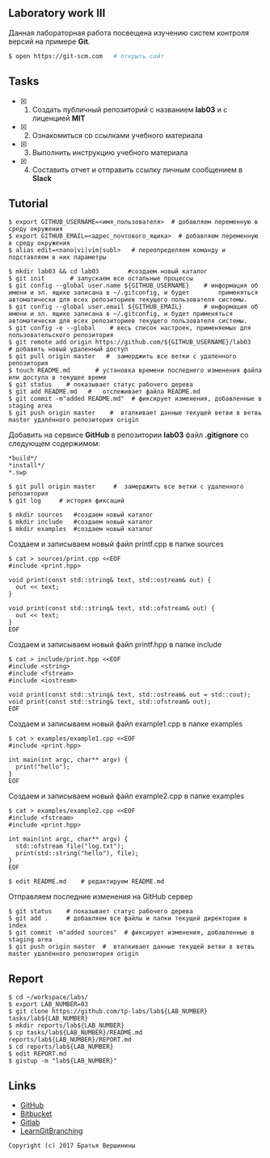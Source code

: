 ## Laboratory work III

Данная лабораторная работа посвещена изучению систем контроля версий на примере **Git**.

```bash
$ open https://git-scm.com   # открыть сайт
```

## Tasks

- [x] 1. Создать публичный репозиторий с названием **lab03** и с лиценцией **MIT**
- [x] 2. Ознакомиться со ссылками учебного материала
- [x]  3. Выполнить инструкцию учебного материала
- [x] 4. Составить отчет и отправить ссылку личным сообщением в **Slack**

## Tutorial

```ShellSession
$ export GITHUB_USERNAME=<имя_пользователя>  # добавляем переменную в среду окружения
$ export GITHUB_EMAIL=<адрес_почтового_ящика>  # добавляем переменную в среду окружения
$ alias edit=<nano|vi|vim|subl>   # переопределяем команду и подставляем в них параметры
```

```ShellSession
$ mkdir lab03 && cd lab03        #создаем новый каталог
$ git init       # запускаем все остальные процессы
$ git config --global user.name ${GITHUB_USERNAME}    # информация об имени и эл. ящике записана в ~/.gitconfig, и будет        применяться автоматически для всех репозиториев текущего пользователя системы.
$ git config --global user.email ${GITHUB_EMAIL}      # информация об имени и эл. ящике записана в ~/.gitconfig, и будет применяться автоматически для всех репозиториев текущего пользователя системы.
$ git config -e --global    # весь список настроек, применяемых для пользовательского репозитория
$ git remote add origin https://github.com/${GITHUB_USERNAME}/lab03   # добавить новый удаленный доступ
$ git pull origin master   #  замерджить все ветки с удаленного репозитория
$ touch README.md       # установка времени последнего изменения файла или доступа в текущее время
$ git status    # показывает статус рабочего дерева
$ git add README.md   #   отслеживает файла README.md
$ git commit -m"added README.md"  # фиксирует изменения, добавленные в staging area
$ git push origin master    #  вталкивает данные текущей ветви в ветвь master удалённого репозитория origin
```

Добавить на сервисе **GitHub** в репозитории **lab03** файл **.gitignore**
со следующем содержимом:

```ShellSession
*build*/
*install*/
*.swp
```

```ShellSession
$ git pull origin master     #  замерджить все ветки с удаленного репозитория
$ git log     # история фиксаций
```

```ShellSession
$ mkdir sources   #создаем новый каталог
$ mkdir include   #создаем новый каталог
$ mkdir examples  #создаем новый каталог
```

Создаем и записываем новый файл printf.cpp в папке  sources

```
$ cat > sources/print.cpp <<EOF  
#include <print.hpp>

void print(const std::string& text, std::ostream& out) {
  out << text;
}

void print(const std::string& text, std::ofstream& out) {
  out << text;
}
EOF
```

Создаем и записываем новый файл printf.hpp в папке  include

```ShellSession
$ cat > include/print.hpp <<EOF   
#include <string>
#include <fstream>
#include <iostream>

void print(const std::string& text, std::ostream& out = std::cout);
void print(const std::string& text, std::ofstream& out);
EOF
```

Создаем и записываем новый файл example1.cpp в папке  examples

```ShellSession
$ cat > examples/example1.cpp <<EOF    
#include <print.hpp>

int main(int argc, char** argv) {
  print("hello");
}
EOF
```

Создаем и записываем новый файл example2.cpp в папке  examples

```ShellSession
$ cat > examples/example2.cpp <<EOF   
#include <fstream>
#include <print.hpp>

int main(int argc, char** argv) {
  std::ofstream file("log.txt");
  print(std::string("hello"), file);
}
EOF
```

```ShellSession
$ edit README.md    # редактируем README.md
```

Отправляем последние изменения на GitHub сервер

```ShellSession
$ git status    # показывает статус рабочего дерева
$ git add .     # добавляем все файлы и папки текущей директории в index
$ git commit -m"added sources"  # фиксирует изменения, добавленные в staging area
$ git push origin master  #  вталкивает данные текущей ветви в ветвь master удалённого репозитория origin
```

## Report

```ShellSession
$ cd ~/workspace/labs/  
$ export LAB_NUMBER=03 
$ git clone https://github.com/tp-labs/lab${LAB_NUMBER} tasks/lab${LAB_NUMBER}  
$ mkdir reports/lab${LAB_NUMBER}   
$ cp tasks/lab${LAB_NUMBER}/README.md reports/lab${LAB_NUMBER}/REPORT.md  
$ cd reports/lab${LAB_NUMBER} 
$ edit REPORT.md    
$ gistup -m "lab${LAB_NUMBER}"
```

## Links

- [GitHub](https://github.com)
- [Bitbucket](https://bitbucket.org)
- [Gitlab](https://about.gitlab.com)
- [LearnGitBranching](http://learngitbranching.js.org/)

```
Copyright (c) 2017 Братья Вершинины
```
